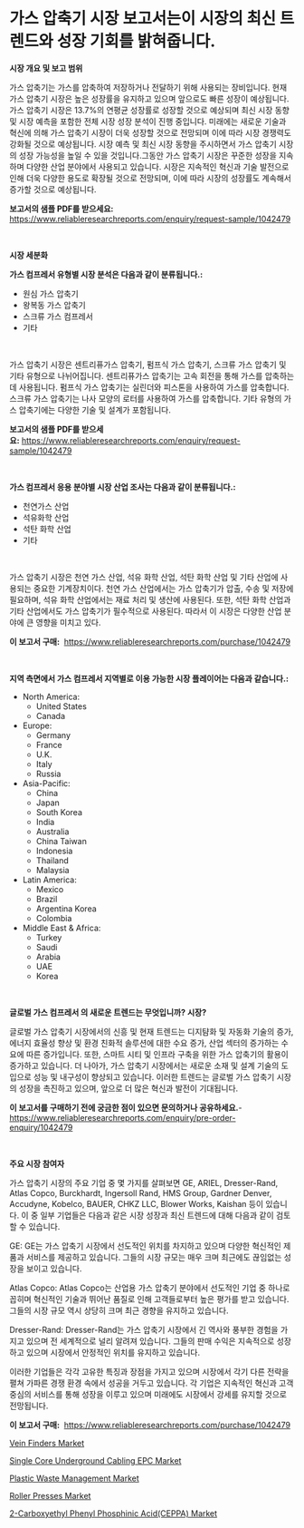 <p><h1>가스 압축기 시장 보고서는이 시장의 최신 트렌드와 성장 기회를 밝혀줍니다.</h1></p><p><strong>시장 개요 및 보고 범위</strong></p>
<p><p>가스 압축기는 가스를 압축하여 저장하거나 전달하기 위해 사용되는 장비입니다. 현재 가스 압축기 시장은 높은 성장률을 유지하고 있으며 앞으로도 빠른 성장이 예상됩니다. 가스 압축기 시장은 13.7%의 연평균 성장률로 성장할 것으로 예상되며 최신 시장 동향 및 시장 예측을 포함한 전체 시장 성장 분석이 진행 중입니다. 미래에는 새로운 기술과 혁신에 의해 가스 압축기 시장이 더욱 성장할 것으로 전망되며 이에 따라 시장 경쟁력도 강화될 것으로 예상됩니다. 시장 예측 및 최신 시장 동향을 주시하면서 가스 압축기 시장의 성장 가능성을 높일 수 있을 것입니다.그동안 가스 압축기 시장은 꾸준한 성장을 지속하며 다양한 산업 분야에서 사용되고 있습니다. 시장은 지속적인 혁신과 기술 발전으로 인해 더욱 다양한 용도로 확장될 것으로 전망되며, 이에 따라 시장의 성장률도 계속해서 증가할 것으로 예상됩니다.</p></p>
<p><strong>보고서의 샘플 PDF를 받으세요:</strong> <a href="https://www.reliableresearchreports.com/enquiry/request-sample/1042479">https://www.reliableresearchreports.com/enquiry/request-sample/1042479</a></p>
<p>&nbsp;</p>
<p><strong>시장 세분화</strong></p>
<p><strong>가스 컴프레서 유형별 시장 분석은 다음과 같이 분류됩니다.:</strong></p>
<p><ul><li>원심 가스 압축기</li><li>왕복동 가스 압축기</li><li>스크류 가스 컴프레서</li><li>기타</li></ul></p>
<p>&nbsp;</p>
<p><p>가스 압축기 시장은 센트리퓨가스 압축기, 펌프식 가스 압축기, 스크류 가스 압축기 및 기타 유형으로 나뉘어집니다. 센트리퓨가스 압축기는 고속 회전을 통해 가스를 압축하는 데 사용됩니다. 펌프식 가스 압축기는 실린더와 피스톤을 사용하여 가스를 압축합니다. 스크류 가스 압축기는 나사 모양의 로터를 사용하여 가스를 압축합니다. 기타 유형의 가스 압축기에는 다양한 기술 및 설계가 포함됩니다.</p></p>
<p><strong>보고서의 샘플 PDF를 받으세요:</strong>&nbsp;<a href="https://www.reliableresearchreports.com/enquiry/request-sample/1042479">https://www.reliableresearchreports.com/enquiry/request-sample/1042479</a></p>
<p>&nbsp;</p>
<p><strong> 가스 컴프레서 응용 분야별 시장 산업 조사는 다음과 같이 분류됩니다.:</strong></p>
<p><ul><li>천연가스 산업</li><li>석유화학 산업</li><li>석탄 화학 산업</li><li>기타</li></ul></p>
<p>&nbsp;</p>
<p><p>가스 압축기 시장은 천연 가스 산업, 석유 화학 산업, 석탄 화학 산업 및 기타 산업에 사용되는 중요한 기계장치이다. 천연 가스 산업에서는 가스 압축기가 압출, 수송 및 저장에 필요하며, 석유 화학 산업에서는 재료 처리 및 생산에 사용된다. 또한, 석탄 화학 산업과 기타 산업에서도 가스 압축기가 필수적으로 사용된다. 따라서 이 시장은 다양한 산업 분야에 큰 영향을 미치고 있다.</p></p>
<p><strong>이 보고서 구매:</strong>&nbsp; <a href="https://www.reliableresearchreports.com/purchase/1042479">https://www.reliableresearchreports.com/purchase/1042479</a></p>
<p>&nbsp;</p>
<p><strong>지역 측면에서 가스 컴프레서 지역별로 이용 가능한 시장 플레이어는 다음과 같습니다.:</strong></p>
<p><ul>
    <li>
        North America:
        <ul>
            <li>United States</li>
            <li>Canada</li>
        </ul>
    </li>
    <li>
        Europe:
        <ul>
            <li>Germany</li>
            <li>France</li>
            <li>U.K.</li>
            <li>Italy</li>
            <li>Russia</li>
        </ul>
    </li>
    <li>
        Asia-Pacific:
        <ul>
            <li>China</li>
            <li>Japan</li>
            <li>South Korea</li>
            <li>India</li>
            <li>Australia</li>
            <li>China Taiwan</li>
            <li>Indonesia</li>
            <li>Thailand</li>
            <li>Malaysia</li>
        </ul>
    </li>
    <li>
        Latin America:
        <ul>
            <li>Mexico</li>
            <li>Brazil</li>
            <li>Argentina Korea</li>
            <li>Colombia</li>
        </ul>
    </li>
    <li>
        Middle East & Africa:
        <ul>
            <li>Turkey</li>
            <li>Saudi</li>
            <li>Arabia</li>
            <li>UAE</li>
            <li>Korea</li>
        </ul>
    </li>
    </ul></p>
<p>&nbsp;</p>
<p><strong>글로벌 가스 컴프레서 의 새로운 트렌드는 무엇입니까? 시장?</strong></p>
<p><p>글로벌 가스 압축기 시장에서의 신흥 및 현재 트렌드는 디지턈화 및 자동화 기술의 증가, 에너지 효율성 향상 및 환경 친화적 솔루션에 대한 수요 증가, 산업 섹터의 증가하는 수요에 따른 증가입니다. 또한, 스마트 시티 및 인프라 구축을 위한 가스 압축기의 활용이 증가하고 있습니다. 더 나아가, 가스 압축기 시장에서는 새로운 소재 및 설계 기술의 도입으로 성능 및 내구성이 향상되고 있습니다. 이러한 트렌드는 글로벌 가스 압축기 시장의 성장을 촉진하고 있으며, 앞으로 더 많은 혁신과 발전이 기대됩니다.</p></p>
<p><strong>이 보고서를 구매하기 전에 궁금한 점이 있으면 문의하거나 공유하세요.</strong>- <a href="https://www.reliableresearchreports.com/enquiry/pre-order-enquiry/1042479">https://www.reliableresearchreports.com/enquiry/pre-order-enquiry/1042479</a></p>
<p>&nbsp;</p>
<p><strong>주요 시장 참여자</strong></p>
<p><p>가스 압축기 시장의 주요 기업 중 몇 가지를 살펴보면 GE, ARIEL, Dresser-Rand, Atlas Copco, Burckhardt, Ingersoll Rand, HMS Group, Gardner Denver, Accudyne, Kobelco, BAUER, CHKZ LLC, Blower Works, Kaishan 등이 있습니다. 이 중 일부 기업들은 다음과 같은 시장 성장과 최신 트렌드에 대해 다음과 같이 검토할 수 있습니다.</p><p>GE: GE는 가스 압축기 시장에서 선도적인 위치를 차지하고 있으며 다양한 혁신적인 제품과 서비스를 제공하고 있습니다. 그들의 시장 규모는 매우 크며 최근에도 끊임없는 성장을 보이고 있습니다.</p><p>Atlas Copco: Atlas Copco는 산업용 가스 압축기 분야에서 선도적인 기업 중 하나로 꼽히며 혁신적인 기술과 뛰어난 품질로 인해 고객들로부터 높은 평가를 받고 있습니다. 그들의 시장 규모 역시 상당히 크며 최근 경향을 유지하고 있습니다.</p><p>Dresser-Rand: Dresser-Rand는 가스 압축기 시장에서 긴 역사와 풍부한 경험을 가지고 있으며 전 세계적으로 널리 알려져 있습니다. 그들의 판매 수익은 지속적으로 성장하고 있으며 시장에서 안정적인 위치를 유지하고 있습니다.</p><p>이러한 기업들은 각각 고유한 특징과 장점을 가지고 있으며 시장에서 각기 다른 전략을 펼쳐 가파른 경쟁 환경 속에서 성공을 거두고 있습니다. 각 기업은 지속적인 혁신과 고객 중심의 서비스를 통해 성장을 이루고 있으며 미래에도 시장에서 강세를 유지할 것으로 전망됩니다.</p></p>
<p><strong>이 보고서 구매:</strong>&nbsp;&nbsp;<a href="https://www.reliableresearchreports.com/purchase/1042479">https://www.reliableresearchreports.com/purchase/1042479</a></p>
<p><p><a href="https://three-jumbo-f6d.notion.site/Vein-Finders-Market-Size-2024-2031-Global-Industrial-Analysis-Key-Geographical-Regions-Market-Sh-2ca7395113014367a6156b688528e408">Vein Finders Market</a></p><p><a href="https://view.publitas.com/reportprime-1/single-core-underground-cabling-epc-market-offers-provide-insightful-data-for-the-time-period-from-2024-to-2031-and-also-provide-analysis-based-on-application-type-and-region/">Single Core Underground Cabling EPC Market</a></p><p><a href="https://github.com/NorbertYates/Market-Research-Report-List-3/blob/main/plastic-waste-management-market.md">Plastic Waste Management Market</a></p><p><a href="https://noble-drawer-34c.notion.site/Roller-Presses-Market-Size-Growth-and-Forecast-from-2024-2031-8fc87aa1b0324ba187b8c05f8c7e3b11">Roller Presses Market</a></p><p><a href="https://issuu.com/reportprime-2/docs/2-carboxyethyl-phenyl-phosphinic-acidceppa-market-">2-Carboxyethyl Phenyl Phosphinic Acid(CEPPA) Market</a></p></p>
